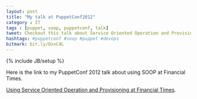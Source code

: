 ```yaml
---
layout: post
title: "My talk at PuppetConf2012"
category : IT
tags : [puppet, soop, puppetconf, talk]
tweet: Checkout this talk about Service Oriented Operation and Provisioning
hashtags: #puppetconf #soop #puppet #devops
bitmark: bit.ly/OxxC4L
---
```

{% include JB/setup %}

Here is the link to my PuppetConf 2012 talk about using SOOP at Financial Times.

[Using Service Oriented Operation and Provisioning at Financial Times](http://www.slideshare.net/emekamosanya/using-service-oriented-operation-and-provisioning-at-financial-times).

